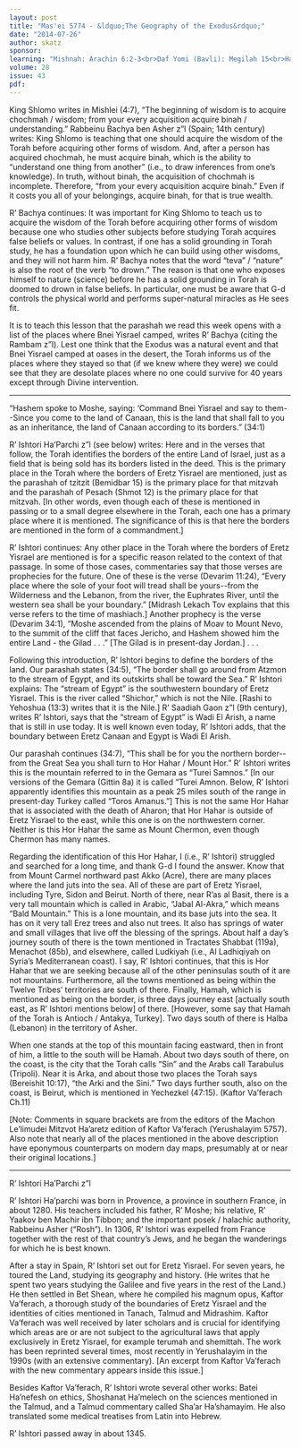 ```yaml
---
layout: post
title: "Mas'ei 5774 - &ldquo;The Geography of the Exodus&rdquo;"
date: "2014-07-26"
author: skatz
sponsor: 
learning: "Mishnah: Arachin 6:2-3<br>Daf Yomi (Bavli): Megilah 15<br>Halachah: Mishnah Berurah 428:4-6"
volume: 28
issue: 43
pdf: 
---
```


King Shlomo writes in Mishlei (4:7), “The beginning of wisdom is to acquire chochmah / wisdom; from your every acquisition acquire binah / understanding.” Rabbeinu Bachya ben Asher z”l (Spain; 14th century) writes: King Shlomo is teaching that one should acquire the wisdom of the Torah before acquiring other forms of wisdom. And, after a person has acquired chochmah, he must acquire binah, which is the ability to “understand one thing from another” (i.e., to draw inferences from one’s knowledge). In truth, without binah, the acquisition of chochmah is incomplete. Therefore, “from your every acquisition acquire binah.” Even if it costs you all of your belongings, acquire binah, for that is true wealth.

R’ Bachya continues: It was important for King Shlomo to teach us to acquire the wisdom of the Torah before acquiring other forms of wisdom because one who studies other subjects before studying Torah acquires false beliefs or values. In contrast, if one has a solid grounding in Torah study, he has a foundation upon which he can build using other wisdoms, and they will not harm him. R’ Bachya notes that the word “teva” / “nature” is also the root of the verb “to drown.” The reason is that one who exposes himself to nature (science) before he has a solid grounding in Torah is doomed to drown in false beliefs. In particular, one must be aware that G-d controls the physical world and performs super-natural miracles as He sees fit.

It is to teach this lesson that the parashah we read this week opens with a list of the places where Bnei Yisrael camped, writes R’ Bachya (citing the Rambam z”l). Lest one think that the Exodus was a natural event and that Bnei Yisrael camped at oases in the desert, the Torah informs us of the places where they stayed so that (if we knew where they were) we could see that they are desolate places where no one could survive for 40 years except through Divine intervention.

********

“Hashem spoke to Moshe, saying: ‘Command Bnei Yisrael and say to them--Since you come to the land of Canaan, this is the land that shall fall to you as an inheritance, the land of Canaan according to its borders.” (34:1)

R’ Ishtori Ha’Parchi z”l (see below) writes: Here and in the verses that follow, the Torah identifies the borders of the entire Land of Israel, just as a field that is being sold has its borders listed in the deed. This is the primary place in the Torah where the borders of Eretz Yisrael are mentioned, just as the parashah of tzitzit (Bemidbar 15) is the primary place for that mitzvah and the parashah of Pesach (Shmot 12) is the primary place for that mitzvah. \[In other words, even though each of these is mentioned in passing or to a small degree elsewhere in the Torah, each one has a primary place where it is mentioned. The significance of this is that here the borders are mentioned in the form of a commandment.\]

R’ Ishtori continues: Any other place in the Torah where the borders of Eretz Yisrael are mentioned is for a specific reason related to the context of that passage. In some of those cases, commentaries say that those verses are prophecies for the future. One of these is the verse (Devarim 11:24), “Every place where the sole of your foot will tread shall be yours--from the Wilderness and the Lebanon, from the river, the Euphrates River, until the western sea shall be your boundary.” \[Midrash Lekach Tov explains that this verse refers to the time of mashiach.\] Another prophecy is the verse (Devarim 34:1), “Moshe ascended from the plains of Moav to Mount Nevo, to the summit of the cliff that faces Jericho, and Hashem showed him the entire Land - the Gilad . . .” \[The Gilad is in present-day Jordan.\] . . .

Following this introduction, R’ Ishtori begins to define the borders of the land. Our parashah states (34:5), “The border shall go around from Atzmon to the stream of Egypt, and its outskirts shall be toward the Sea.” R’ Ishtori explains: The “stream of Egypt” is the southwestern boundary of Eretz Yisrael. This is the river called “Shichor,” which is not the Nile. \[Rashi to Yehoshua (13:3) writes that it is the Nile.\] R’ Saadiah Gaon z”l (9th century), writes R’ Ishtori, says that the “stream of Egypt” is Wadi El Arish, a name that is still in use today. It is well known even today, R’ Ishtori adds, that the boundary between Eretz Canaan and Egypt is Wadi El Arish.

Our parashah continues (34:7), “This shall be for you the northern border--from the Great Sea you shall turn to Hor Hahar / Mount Hor.” R’ Ishtori writes this is the mountain referred to in the Gemara as “Turei Samnos.” \[In our versions of the Gemara (Gittin 8a) it is called “Turei Amnon. Below, R’ Ishtori apparently identifies this mountain as a peak 25 miles south of the range in present-day Turkey called “Toros Amanus.”\] This is not the same Hor Hahar that is associated with the death of Aharon; that Hor Hahar is outside of Eretz Yisrael to the east, while this one is on the northwestern corner. Neither is this Hor Hahar the same as Mount Chermon, even though Chermon has many names.

Regarding the identification of this Hor Hahar, I (i.e., R’ Ishtori) struggled and searched for a long time, and thank G-d I found the answer. Know that from Mount Carmel northward past Akko (Acre), there are many places where the land juts into the sea. All of these are part of Eretz Yisrael, including Tyre, Sidon and Beirut. North of there, near R’as al Basit, there is a very tall mountain which is called in Arabic, “Jabal Al-Akra,” which means “Bald Mountain.” This is a lone mountain, and its base juts into the sea. It has on it very tall Erez trees and also nut trees. It also has springs of water and small villages that live off the blessing of the springs. About half a day’s journey south of there is the town mentioned in Tractates Shabbat (119a), Menachot (85b), and elsewhere, called Ludkiyah (i.e., Al Ladhiqiyah on Syria’s Mediterranean coast). I say, R’ Ishtori continues, that this is Hor Hahar that we are seeking because all of the other peninsulas south of it are not mountains. Furthermore, all the towns mentioned as being within the Twelve Tribes’ territories are south of there. Finally, Hamah, which is mentioned as being on the border, is three days journey east \[actually south east, as R’ Ishtori mentions below\] of there. \[However, some say that Hamah of the Torah is Antioch / Antakya, Turkey\]. Two days south of there is Halba (Lebanon) in the territory of Asher.

When one stands at the top of this mountain facing eastward, then in front of him, a little to the south will be Hamah. About two days south of there, on the coast, is the city that the Torah calls “Sin” and the Arabs call Tarabulus (Tripoli). Near it is Arka, and about those two places the Torah says (Bereishit 10:17), “the Arki and the Sini.” Two days further south, also on the coast, is Beirut, which is mentioned in Yechezkel (47:15). (Kaftor Va’ferach Ch.11)

\[Note: Comments in square brackets are from the editors of the Machon Le’limudei Mitzvot Ha’aretz edition of Kaftor Va’ferach (Yerushalayim 5757). Also note that nearly all of the places mentioned in the above description have eponymous counterparts on modern day maps, presumably at or near their original locations.\]

********

R’ Ishtori Ha’Parchi z”l

R’ Ishtori Ha’parchi was born in Provence, a province in southern France, in about 1280. His teachers included his father, R’ Moshe; his relative, R’ Yaakov ben Machir ibn Tibbon; and the important posek / halachic authority, Rabbeinu Asher (“Rosh”). In 1306, R’ Ishtori was expelled from France together with the rest of that country’s Jews, and he began the wanderings for which he is best known.

After a stay in Spain, R’ Ishtori set out for Eretz Yisrael. For seven years, he toured the Land, studying its geography and history. (He writes that he spent two years studying the Galilee and five years in the rest of the Land.) He then settled in Bet Shean, where he compiled his magnum opus, Kaftor Va’ferach, a thorough study of the boundaries of Eretz Yisrael and the identities of cities mentioned in Tanach, Talmud and Midrashim. Kaftor Va’ferach was well received by later scholars and is crucial for identifying which areas are or are not subject to the agricultural laws that apply exclusively in Eretz Yisrael, for example terumah and shemittah. The work has been reprinted several times, most recently in Yerushalayim in the 1990s (with an extensive commentary). \[An excerpt from Kaftor Va’ferach with the new commentary appears inside this issue.\]

Besides Kaftor Va’ferach, R’ Ishtori wrote several other works: Batei Ha’nefesh on ethics, Shoshanat Ha’melech on the sciences mentioned in the Talmud, and a Talmud commentary called Sha’ar Ha’shamayim. He also translated some medical treatises from Latin into Hebrew.

R’ Ishtori passed away in about 1345.

